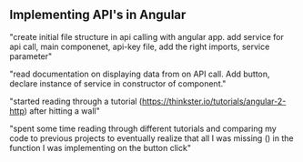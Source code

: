 ## Implementing API's in Angular

"create initial file structure in api calling with angular app. add service for api call, main componenet, api-key file, add the right imports, service parameter"

"read documentation on displaying data from on API call. Add button, declare instance of service in constructor of component."

"started reading through a tutorial (https://thinkster.io/tutorials/angular-2-http) after hitting a wall"

"spent some time reading through different tutorials and comparing my code to previous projects to eventually realize that all I was missing () in the function I was implementing on the button click"
